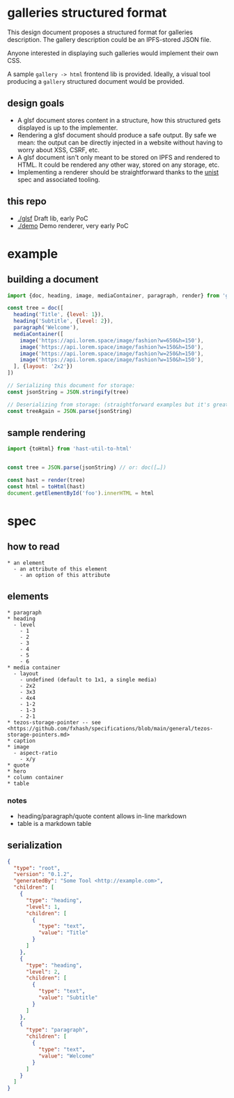 # **g**a**l**leries **s**tructured **f**ormat

This design document proposes a structured format for galleries description. The gallery description could be an IPFS-stored JSON file.

Anyone interested in displaying such galleries would implement their own CSS. 

A sample `gallery -> html` frontend lib is provided.
Ideally, a visual tool producing a `gallery` structured document would be provided.

## design goals

* A glsf document stores content in a structure, how this structured gets displayed is up to the implementer.
* Rendering a glsf document should produce a safe output. By safe we mean: the output can be directly injected in a website without having to worry about XSS, CSRF, etc.
* A glsf document isn't only meant to be stored on IPFS and rendered to HTML. It could be rendered any other way, stored on any storage, etc.
* Implementing a renderer should be straightforward thanks to the [unist](https://github.com/syntax-tree/unist) spec and associated tooling.

## this repo

* [./glsf](./glsf) Draft lib, early PoC
* [./demo](./demo) Demo renderer, very early PoC

# example

## building a document

```js
import {doc, heading, image, mediaContainer, paragraph, render} from 'glsf'

const tree = doc([
  heading('Title', {level: 1}),
  heading('Subtitle', {level: 2}),
  paragraph('Welcome'),
  mediaContainer([
    image('https://api.lorem.space/image/fashion?w=650&h=150'),
    image('https://api.lorem.space/image/fashion?w=150&h=150'),
    image('https://api.lorem.space/image/fashion?w=250&h=150'),
    image('https://api.lorem.space/image/fashion?w=150&h=150'),
  ], {layout: '2x2'})
])

// Serializing this document for storage:
const jsonString = JSON.stringify(tree)

// Deserializing from storage: (straightforward examples but it's great to have easy de/serialization)
const treeAgain = JSON.parse(jsonString)
```

## sample rendering

```js
import {toHtml} from 'hast-util-to-html'


const tree = JSON.parse(jsonString) // or: doc([…])

const hast = render(tree)
const html = toHtml(hast)
document.getElementById('foo').innerHTML = html
```


# spec
## how to read

```
* an element
  - an attribute of this element
    - an option of this attribute
```

## elements

```
* paragraph
* heading
  - level
    - 1
    - 2
    - 3
    - 4
    - 5
    - 6
* media container
  - layout
    - undefined (default to 1x1, a single media)
    - 2x2
    - 3x3
    - 4x4
    - 1-2
    - 1-3
    - 2-1
* tezos-storage-pointer -- see <https://github.com/fxhash/specifications/blob/main/general/tezos-storage-pointers.md>
* caption
* image
  - aspect-ratio
    - x/y
* quote
* hero
* column container
* table
```

### notes
* heading/paragraph/quote content allows in-line markdown
* table is a markdown table

## serialization

```json
{
  "type": "root",
  "version": "0.1.2",
  "generatedBy": "Some Tool <http://example.com>",
  "children": [
    {
      "type": "heading",
      "level": 1,
      "children": [
        {
          "type": "text",
          "value": "Title"
        }
      ]
    },
    {
      "type": "heading",
      "level": 2,
      "children": [
        {
          "type": "text",
          "value": "Subtitle"
        }
      ]
    },
    {
      "type": "paragraph",
      "children": [
        {
          "type": "text",
          "value": "Welcome"
        }
      ]
    }
  ]
}
```
